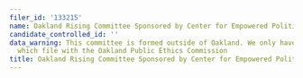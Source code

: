 ```yaml
---
filer_id: '133215'
name: Oakland Rising Committee Sponsored by Center for Empowered Politics
candidate_controlled_id: ''
data_warning: This committee is formed outside of Oakland. We only have data on committees
  which file with the Oakland Public Ethics Commission
title: Oakland Rising Committee Sponsored by Center for Empowered Politics
---
```

